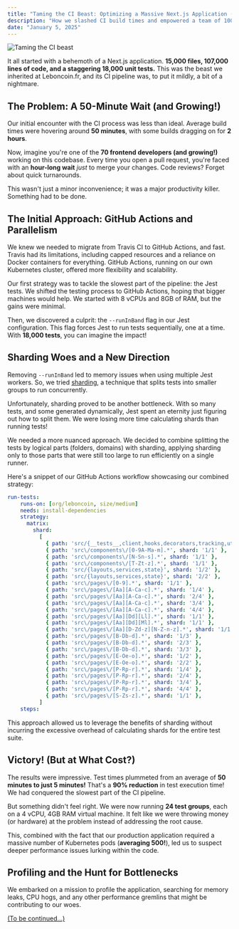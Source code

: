 ```yaml
---
title: "Taming the CI Beast: Optimizing a Massive Next.js Application (Part 1)"
description: "How we slashed CI build times and empowered a team of 100+ developers by tackling performance bottlenecks in a massive Next.js application."
date: "January 5, 2025" 
---
```


![Taming the CI beast](/2025-01-05/taming-the-ci-beast-intro.png) 

It all started with a behemoth of a Next.js application.  **15,000 files, 107,000 lines of code, and a staggering 18,000 unit tests.**  This was the beast we inherited at Leboncoin.fr, and its CI pipeline was, to put it mildly, a bit of a nightmare.

## The Problem:  A 50-Minute Wait (and Growing!)

Our initial encounter with the CI process was less than ideal.  Average build times were hovering around **50 minutes**, with some builds dragging on for **2 hours**.  

Now, imagine you're one of the **70 frontend developers (and growing!)** working on this codebase.  Every time you open a pull request, you're faced with an **hour-long wait** *just* to merge your changes.  Code reviews?  Forget about quick turnarounds.

This wasn't just a minor inconvenience; it was a major productivity killer.  Something had to be done.

## The Initial Approach:  GitHub Actions and Parallelism

We knew we needed to migrate from Travis CI to GitHub Actions, and fast.  Travis had its limitations, including capped resources and a reliance on Docker containers for everything.  GitHub Actions, running on our own Kubernetes cluster, offered more flexibility and scalability.

Our first strategy was to tackle the slowest part of the pipeline: the Jest tests.  We shifted the testing process to GitHub Actions, hoping that bigger machines would help.  We started with 8 vCPUs and 8GB of RAM, but the gains were minimal.

Then, we discovered a culprit: the `--runInBand` flag in our Jest configuration.  This flag forces Jest to run tests sequentially, one at a time.  With **18,000 tests**, you can imagine the impact!

## Sharding Woes and a New Direction

Removing `--runInBand` led to memory issues when using multiple Jest workers.  So, we tried [sharding](https://jestjs.io/docs/next/cli#--shard), a technique that splits tests into smaller groups to run concurrently.  

Unfortunately, sharding proved to be another bottleneck.  With so many tests, and some generated dynamically, Jest spent an eternity just figuring out how to split them.  We were losing more time calculating shards than running tests!

We needed a more nuanced approach. We decided to combine splitting the tests by logical parts (folders, domains) with sharding, applying sharding only to those parts that were still too large to run efficiently on a single runner.  

Here's a snippet of our GitHub Actions workflow showcasing our combined strategy:

```yaml
run-tests:
    runs-on: [org/leboncoin, size/medium]
    needs: install-dependencies
    strategy:
      matrix:
        shard:
          [
            { path: 'src/{__tests__,client,hooks,decorators,tracking,utils}', shard: '1/1' },
            { path: 'src\/components\/[0-9A-Ma-m].*', shard: '1/1' },
            { path: 'src\/components\/[N-Sn-s].*', shard: '1/1' },
            { path: 'src\/components\/[T-Zt-z].*', shard: '1/1' },
            { path: 'src/{layouts,services,state}', shard: '1/2' },
            { path: 'src/{layouts,services,state}', shard: '2/2' },
            { path: 'src\/pages\/[0-9].*', shard: '1/1' },
            { path: 'src\/pages\/[Aa][A-Ca-c].*', shard: '1/4' },
            { path: 'src\/pages\/[Aa][A-Ca-c].*', shard: '2/4' },
            { path: 'src\/pages\/[Aa][A-Ca-c].*', shard: '3/4' },
            { path: 'src\/pages\/[Aa][A-Ca-c].*', shard: '4/4' },
            { path: 'src\/pages\/[Aa][Dd][Ll].*', shard: '1/1' },
            { path: 'src\/pages\/[Aa][Dd][Ml].*', shard: '1/1' },
            { path: 'src\/pages\/[Aa][D-Zd-z][N-Z-n-z].*', shard: '1/1' },
            { path: 'src\/pages\/[B-Db-d].*', shard: '1/3' },
            { path: 'src\/pages\/[B-Db-d].*', shard: '2/3' },
            { path: 'src\/pages\/[B-Db-d].*', shard: '3/3' },
            { path: 'src\/pages\/[E-Oe-o].*', shard: '1/2' },
            { path: 'src\/pages\/[E-Oe-o].*', shard: '2/2' },
            { path: 'src\/pages\/[P-Rp-r].*', shard: '1/4' },
            { path: 'src\/pages\/[P-Rp-r].*', shard: '2/4' },
            { path: 'src\/pages\/[P-Rp-r].*', shard: '3/4' },
            { path: 'src\/pages\/[P-Rp-r].*', shard: '4/4' },
            { path: 'src\/pages\/[S-Zs-z].*', shard: '1/1' },
          ]
    steps:
```

This approach allowed us to leverage the benefits of sharding without incurring the excessive overhead of calculating shards for the entire test suite.

## Victory! (But at What Cost?)

The results were impressive. Test times plummeted from an average of **50 minutes to just 5 minutes!** That's a **90% reduction** in test execution time! We had conquered the slowest part of the CI pipeline.

But something didn't feel right. We were now running **24 test groups**, each on a 4 vCPU, 4GB RAM virtual machine. It felt like we were throwing money (or hardware) at the problem instead of addressing the root cause.

This, combined with the fact that our production application required a massive number of Kubernetes pods (**averaging 500!**), led us to suspect deeper performance issues lurking within the code.

## Profiling and the Hunt for Bottlenecks

We embarked on a mission to profile the application, searching for memory leaks, CPU hogs, and any other performance gremlins that might be contributing to our woes.

[(To be continued...)](/blog/04-taming-the-ci-beast-part-2)